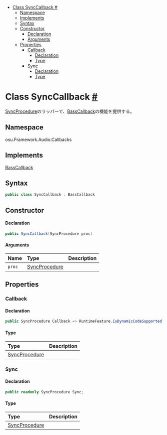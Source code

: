- [Class SyncCallback #](#class-synccallback-)
  - [Namespace](#namespace)
  - [Implements](#implements)
  - [Syntax](#syntax)
  - [Constructor](#constructor)
      - [Declaration](#declaration)
      - [Arguments](#arguments)
  - [Properties](#properties)
    - [Callback](#callback)
      - [Declaration](#declaration-1)
      - [Type](#type)
    - [Sync](#sync)
      - [Declaration](#declaration-2)
      - [Type](#type-1)



# Class SyncCallback [#](https://github.com/ppy/osu-framework/blob/master/osu.Framework/Audio/Callbacks/SyncCallback.cs#L15)
[SyncProcedure]()のラッパーで、[BassCallback]()の機能を提供する。


## Namespace
osu.Framework.Audio.Callbacks


## Implements
[BassCallback]()


## Syntax
```csharp
public class SyncCallback : BassCallback
```


## Constructor
#### Declaration
```csharp
public SyncCallback(SyncProcedure proc)
```
#### Arguments
|Name|Type|Description|
|:-|:-|:-|
|`proc`|[SyncProcedure]()||


## Properties

### Callback
#### Declaration
```csharp
public SyncProcedure Callback => RuntimeFeature.IsDynamicCodeSupported ? Sync : syncCallback;
```
#### Type
|Type|Description|
|:-|:-|
|[SyncProcedure]()||

### Sync
#### Declaration
```csharp
public readonly SyncProcedure Sync;
```
#### Type
|Type|Description|
|:-|:-|
|[SyncProcedure]()||